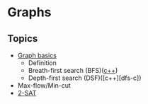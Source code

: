 # Graphs



## Topics

  - [Graph basics][basics]
    - Definition
    - Breath-first search (BFS)([c++][bfs-c])
    - Depth-first search (DSF)([c++][dfs-c])
  - Max-flow/Min-cut
  - [2-SAT][2sat]
  
   
 
  
[basics]: https://github.com/mua-uniandes/subjects_material/blob/master/Graphs/slides/slides.pdf  
[bfs-c]:
[dfs-c]:
[2sat]: https://github.com/mua-uniandes/subjects_material/tree/master/Graphs/slides/MUA_2sat.pdf
